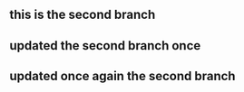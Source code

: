 ## this is the second branch

## updated the second branch once

## updated once again the second branch
